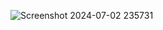![Screenshot 2024-07-02 235731](https://github.com/kh4liddx/Hidden-Malware-Builder-V5/assets/119008410/8f14a358-397d-43e2-8792-3a555b262460)
